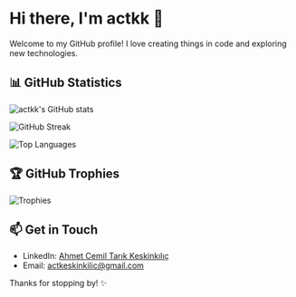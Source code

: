 # Hi there, I'm actkk 👋

Welcome to my GitHub profile! I love creating things in code and exploring new technologies.

## 📊 GitHub Statistics

![actkk's GitHub stats](https://github-readme-stats.vercel.app/api?username=actkk&show_icons=true&theme=transparent)

![GitHub Streak](https://streak-stats.demolab.com?user=actkk&theme=transparent)

![Top Languages](https://github-readme-stats.vercel.app/api/top-langs/?username=actkk&layout=compact&theme=transparent)

## 🏆 GitHub Trophies

![Trophies](https://github-profile-trophy.vercel.app/?username=actkk&theme=flat&no-frame=true&no-bg=true)

## 📫 Get in Touch

- LinkedIn: [Ahmet Cemil Tarık Keskinkılıç](https://www.linkedin.com/in/actk)
- Email: actkeskinkilic@gmail.com

Thanks for stopping by! ✨
